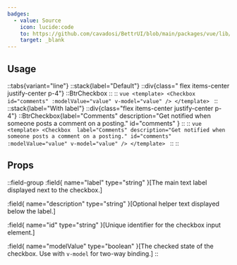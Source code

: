```yaml
---
badges:
  - value: Source
    icon: lucide:code
    to: https://github.com/cavadosi/BettrUI/blob/main/packages/vue/lib/Checkbox/Checkbox.vue
    target: _blank
---
```


## Usage

::tabs{variant="line"}
  ::stack{label="Default"}
    ::div{class=" flex items-center justify-center p-4"}
    ::BtrCheckbox 
    ::
    ::
    ```vue
    <template>
      <Checkbox 
        id="comments"
        :modelValue="value"
        v-model="value"
      />
    </template>
    ```
  ::
  ::stack{label="With label"}
    ::div{class="flex items-center justify-center p-4"}
    ::BtrCheckbox{label="Comments" description="Get notified when someone posts a comment on a posting." id="comments" } 
    ::
    ::
    ```vue
    <template>
      <Checkbox 
        label="Comments"
        description="Get notified when someone posts a comment on a posting."
        id="comments"
        :modelValue="value"
        v-model="value"
      />
    </template>
    ```
  ::
::


## Props

::field-group
  :field{
    name="label"
    type="string"
  }[The main text label displayed next to the checkbox.]

  :field{
    name="description"
    type="string"
  }[Optional helper text displayed below the label.]

  :field{
    name="id"
    type="string"
  }[Unique identifier for the checkbox input element.]

  :field{
    name="modelValue"
    type="boolean"
  }[The checked state of the checkbox. Use with `v-model` for two-way binding.]
::

